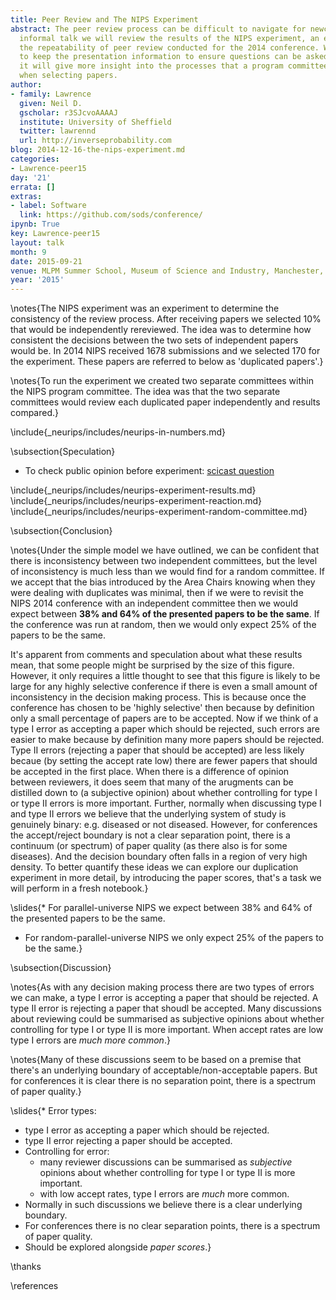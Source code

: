 ```yaml
---
title: Peer Review and The NIPS Experiment
abstract: The peer review process can be difficult to navigate for newcomers. In this
  informal talk we will review the results of the NIPS experiment, an experiment on
  the repeatability of peer review conducted for the 2014 conference. We will try
  to keep the presentation information to ensure questions can be asked. With luck
  it will give more insight into the processes that a program committee goes through
  when selecting papers.
author:
- family: Lawrence
  given: Neil D.
  gscholar: r3SJcvoAAAAJ
  institute: University of Sheffield
  twitter: lawrennd
  url: http://inverseprobability.com
blog: 2014-12-16-the-nips-experiment.md
categories:
- Lawrence-peer15
day: '21'
errata: []
extras:
- label: Software
  link: https://github.com/sods/conference/
ipynb: True
key: Lawrence-peer15
layout: talk
month: 9
date: 2015-09-21
venue: MLPM Summer School, Museum of Science and Industry, Manchester, UK
year: '2015'
---
```


\notes{The NIPS experiment was an experiment to determine the consistency of the review process. After receiving papers we selected 10% that would be independently rereviewed. The idea was to determine how consistent the decisions between the two sets of independent papers would be. In 2014 NIPS received 1678 submissions and we selected 170 for the experiment. These papers are referred to below as 'duplicated papers'.}

\notes{To run the experiment we created two separate committees within the NIPS program committee. The idea was that the two separate committees would review each duplicated paper independently and results compared.}

\include{_neurips/includes/neurips-in-numbers.md}

\subsection{Speculation}

* To check public opinion before experiment: [scicast question](https://scicast.org/#!/questions/1083/comments/power)

\include{_neurips/includes/neurips-experiment-results.md}
\include{_neurips/includes/neurips-experiment-reaction.md}
\include{_neurips/includes/neurips-experiment-random-committee.md}

\subsection{Conclusion}

\notes{Under the simple model we have outlined, we can be confident that there is inconsistency between two independent committees, but the level of inconsistency is much less than we would find for a random committee. If we accept that the bias introduced by the Area Chairs knowing when they were dealing with duplicates was minimal, then if we were to revisit the NIPS 2014 conference with an independent committee then we would expect between **38% and 64% of the presented papers to be the same**. If the conference was run at random, then we would only expect 25% of the papers to be the same.

It's apparent from comments and speculation about what these results mean, that some people might be surprised by the size of this figure. However, it only requires a little thought to see that this figure is likely to be large for any highly selective conference if there is even a small amount of inconsistency in the decision making process. This is because once the conference has chosen to be 'highly selective' then because by definition only a small percentage of papers are to be accepted. Now if we think of a type I error as accepting a paper which should be rejected, such errors are easier to make because by definition many more papers should be rejected. Type II errors (rejecting a paper that should be accepted) are less likely becaue (by setting the accept rate low) there are fewer papers that should be accepted in the first place. When there is a difference of opinion between reviewers, it does seem that many of the arugments can be distilled down to (a subjective opinion) about whether controlling for type I or type II errors is more important. Further, normally when discussing type I and type II errors we believe that the underlying system of study is genuinely binary: e.g. diseased or not diseased. However, for conferences the accept/reject boundary is not a clear separation point, there is a continuum (or spectrum) of paper quality (as there also is for some diseases). And the decision boundary often falls in a region of very high density. To better quantify these ideas we can explore our duplication experiment in more detail, by introducing the paper scores, that's a task we will perform in a fresh notebook.}

\slides{* For parallel-universe NIPS we expect between 38% and 64% of the presented papers to be the same. 
* For random-parallel-universe NIPS we only expect 25% of the papers to be the same.}

\subsection{Discussion}

\notes{As with any decision making process there are two types of errors we can make, a type I error is accepting a paper that should be rejected. A type II error is rejecting a paper that shoudl be accepted. Many discussions about reviewing could be summarised as subjective opinions about whether controlling for type I or type II is more important. When accept rates are low type I errors are *much more common*.}

\notes{Many of these discussions seem to be based on a premise that there's an underlying boundary of acceptable/non-acceptable papers. But for conferences it is clear there is no separation point, there is a spectrum of paper quality.}

\slides{* Error types:
  * type I error as accepting a paper which should be rejected.
  * type II error rejecting a paper should be accepted.
* Controlling for error:
  * many reviewer discussions can be summarised as *subjective* opinions about whether controlling for type I or type II is more important.
  * with low accept rates, type I errors are *much* more common.
* Normally in such discussions we believe there is a clear underlying boundary.
* For conferences there is no clear separation points, there is a spectrum of paper quality.
* Should be explored alongside *paper scores*.}

\thanks

\references

